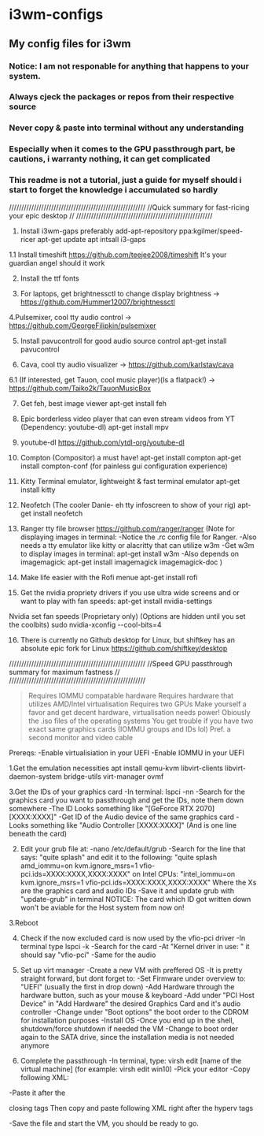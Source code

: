 # i3wm-configs
## My config files for i3wm
### Notice: I am not responable for anything that happens to your system.
### Always cjeck the packages or repos from their respective source
### Never copy & paste into terminal without any understanding
### Especially when it comes to the GPU passthrough part, be cautions, i warranty nothing, it can get complicated
### This readme is not a tutorial, just a guide for myself should i start to forget the knowledge i accumulated so hardly

///////////////////////////////////////////////////////
//Quick summary for fast-ricing your epic desktop    //
///////////////////////////////////////////////////////

1. Install i3wm-gaps preferably
add-apt-repository ppa:kgilmer/speed-ricer
apt-get update
apt intsall i3-gaps

1.1 Install timeshift
https://github.com/teejee2008/timeshift
It's your guardian angel should it work

2. Install the ttf fonts

3. For laptops, get brightnessctl to change display brightness
-> https://github.com/Hummer12007/brightnessctl

4.Pulsemixer, cool tty audio control
-> https://github.com/GeorgeFilipkin/pulsemixer

5. Install pavucontroll for good audio source control
apt-get install pavucontrol

6. Cava, cool tty audio visualizer
-> https://github.com/karlstav/cava

6.1 (If interested, get Tauon, cool music player)(Is a flatpack!)
-> https://github.com/Taiko2k/TauonMusicBox

7. Get feh, best image viewer
apt-get install feh

8. Epic borderless video player that can even stream videos from YT (Dependency: youtube-dl)
apt-get install mpv 

9. youtube-dl
https://github.com/ytdl-org/youtube-dl

10. Compton (Compositor) a must have!
apt-get install compton
apt-get install compton-conf (for painless gui configuration experience)

11. Kitty Terminal emulator, lightweight & fast terminal emulator
apt-get install kitty

12. Neofetch (The cooler Danie- eh tty infoscreen to show of your rig)
apt-get install neofetch

13. Ranger tty file browser
https://github.com/ranger/ranger
(Note for displaying images in terminal:
-Notice the .rc config file for Ranger.
-Also needs a tty emulator like kitty or alacritty that can utilize w3m
-Get w3m to display images in terminal: apt-get install w3m
-Also depends on imagemagick: apt-get install imagemagick imagemagick-doc
)

14. Make life easier with the Rofi menue
apt-get install rofi

15. Get the nvidia propriety drivers if you use ultra wide screens and or want to play with fan speeds:
apt-get install nvidia-settings 

Nvidia set fan speeds (Proprietary only) (Options are hidden until you set the coolbits)
sudo nvidia-xconfig --cool-bits=4

16. There is currently no Github desktop for Linux, but shiftkey has an absolute epic fork for Linux
https://github.com/shiftkey/desktop

///////////////////////////////////////////////////////
//Speed GPU passthrough summary for maximum fastness //
///////////////////////////////////////////////////////

>Requires IOMMU compatable hardware
>Requires hardware that utilizes AMD/Intel virtualisation
>Requires two GPUs
>Make yourself a favor and get decent hardware, virtualisation needs power!
>Obiously the .iso files of the operating systems
>You get trouble if you have two exact same graphics cards (IOMMU groups and IDs lol)
>Pref. a second monitor and video cable

Prereqs:
-Enable virtualisiation in your UEFI
-Enable IOMMU in your UEFI

1.Get the emulation necessities
apt install qemu-kvm libvirt-clients libvirt-daemon-system bridge-utils virt-manager ovmf

3.Get the IDs of your graphics card
-In terminal: lspci -nn
-Search for the graphics card you want to passthrough and get the IDs, note them down somewhere
-The ID Looks something like "[GeForce RTX 2070]  [XXXX:XXXX]"
-Get ID of the Audio device of the same graphics card
-Looks something like "Audio Controller [XXXX:XXXX]" (And is one line beneath the card)

2. Edit your grub file at:
-nano /etc/default/grub
-Search for the line that says: "quite splash" and edit it to the following:
"quite splash amd_iommu=on kvm.ignore_msrs=1 vfio-pci.ids=XXXX:XXXX,XXXX:XXXX"
on Intel CPUs:
"intel_iommu=on kvm.ignore_msrs=1 vfio-pci.ids=XXXX:XXXX,XXXX:XXXX"
Where the Xs are the graphics card and audio IDs
-Save it and update grub with "update-grub" in terminal
NOTICE: The card which ID got written down won't be aviable for the Host system from now on!

3.Reboot

4. Check if the now excluded card is now used by the vfio-pci driver
-In terminal type lspci -k
-Search for the card
-At "Kernel driver in use: " it should say "vfio-pci"
-Same for the audio

5. Set up virt manager
-Create a new VM with preffered OS
-It is pretty straight forward, but dont forget to:
-Set Firmware under overview to: "UEFI" (usually the first in drop down)
-Add Hardware through the hardware button, such as your mouse & keyboard
-Add under "PCI Host Device" in "Add Hardware" the desired Graphics Card and it's audio controller
-Change under "Boot options" the boot order to the CDROM for installation purposes
-Install OS
-Once you end up in the shell, shutdown/force shutdown if needed the VM
-Change to boot order again to the SATA drive, since the installation media is not needed anymore

6. Complete the passthrough
-In terminal, type: virsh edit [name of the virtual machine] (for example: virsh edit win10)
-Pick your editor
-Copy following XML:

<hyperv>
  <vendor_id state='on' value='whatever'/>
<hyperv>

-Paste it after the

<acpi/>
<apic/>

closing tags
Then copy and paste following XML right after the hyperv tags

<kvm>
<hidden state='on'/>
</kvm>

-Save the file and start the VM, you should be ready to go.
